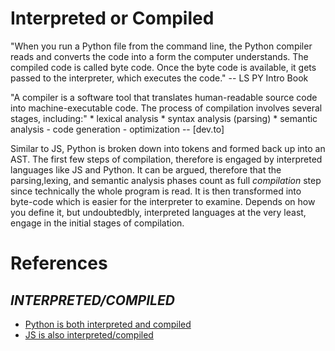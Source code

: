 <!--==================-->
# Interpreted or Compiled
<!--==================-->
"When you run a Python file from the command line, the Python compiler reads and converts the code into a form the computer understands. The compiled code is called byte code. Once the byte code is available, it gets passed to the interpreter, which executes the code." -- LS PY Intro Book

"A compiler is a software tool that translates human-readable source code into machine-executable code. The process of compilation involves several stages, including:"
    * lexical analysis
    * syntax analysis (parsing)
    * semantic analysis
    - code generation
    - optimization
 -- [dev.to]

Similar to JS, Python is broken down into tokens and formed back up into an AST. The first few steps of compilation, therefore is engaged by interpreted languages like JS and Python. It can be argued, therefore that the parsing,lexing, and semantic analysis phases count as full *compilation* step since technically the whole program is read. It is then transformed into byte-code which is easier for the interpreter to examine. Depends on how you define it, but undoubtedbly, interpreted languages at the very least, engage in the initial stages of compilation.

<!--==================-->
# References
<!--==================-->
## _INTERPRETED/COMPILED_
- [Python is both interpreted and compiled](https://www.scaler.com/topics/why-python-is-interpreted-language/)
- [JS is also interpreted/compiled](https://dev.to/robiulhr/is-javascript-compiled-or-interpreted-language-l20)
